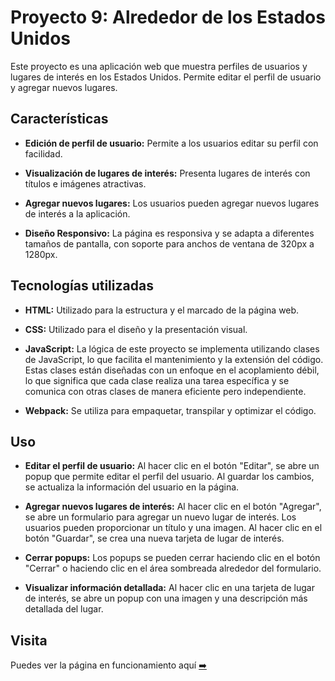 # Proyecto 9: Alrededor de los Estados Unidos

Este proyecto es una aplicación web que muestra perfiles de usuarios y lugares de interés en los Estados Unidos. Permite editar el perfil de usuario y agregar nuevos lugares.

## Características

- **Edición de perfil de usuario:** Permite a los usuarios editar su perfil con facilidad.

- **Visualización de lugares de interés:** Presenta lugares de interés con títulos e imágenes atractivas.

- **Agregar nuevos lugares:** Los usuarios pueden agregar nuevos lugares de interés a la aplicación.

- **Diseño Responsivo:** La página es responsiva y se adapta a diferentes tamaños de pantalla, con soporte para anchos de ventana de 320px a 1280px.

## Tecnologías utilizadas

- **HTML:** Utilizado para la estructura y el marcado de la página web.

- **CSS:** Utilizado para el diseño y la presentación visual.

- **JavaScript:** La lógica de este proyecto se implementa utilizando clases de JavaScript, lo que facilita el mantenimiento y la extensión del código. Estas clases están diseñadas con un enfoque en el acoplamiento débil, lo que significa que cada clase realiza una tarea específica y se comunica con otras clases de manera eficiente pero independiente.

- **Webpack:** Se utiliza para empaquetar, transpilar y optimizar el código.

## Uso

- **Editar el perfil de usuario:** Al hacer clic en el botón "Editar", se abre un popup que permite editar el perfil del usuario. Al guardar los cambios, se actualiza la información del usuario en la página.

- **Agregar nuevos lugares de interés:** Al hacer clic en el botón "Agregar", se abre un formulario para agregar un nuevo lugar de interés. Los usuarios pueden proporcionar un título y una imagen. Al hacer clic en el botón "Guardar", se crea una nueva tarjeta de lugar de interés.

- **Cerrar popups:** Los popups se pueden cerrar haciendo clic en el botón "Cerrar" o haciendo clic en el área sombreada alrededor del formulario.

- **Visualizar información detallada:** Al hacer clic en una tarjeta de lugar de interés, se abre un popup con una imagen y una descripción más detallada del lugar.

## Visita

Puedes ver la página en funcionamiento aquí  [➡️](https://danva16.github.io/web_project_4_esp/)
